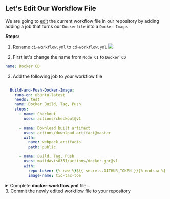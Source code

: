 ## Let's Edit Our Workflow File

We are going to [edit](../blob/docker-workflow/.github/workflows/ci-workflow.yml) the current workflow file in our repository by adding adding a job that turns our `Dockerfile` into a `Docker Image`.

**Steps:**
1. Rename `ci-workflow.yml` to `cd-workflow.yml`
![](https://i.imgur.com/txXJgr5.png)

2. First let's change the name from `Node CI` to `Docker CD`
```yaml
name: Docker CD
```
3. Add the following job to your workflow file

```yaml

  Build-and-Push-Docker-Image:
    runs-on: ubuntu-latest
    needs: test
    name: Docker Build, Tag, Push
    steps:
      - name: Checkout
        uses: actions/checkout@v1

      - name: Download built artifact
        uses: actions/download-artifact@master
        with:
          name: webpack artifacts
          path: public

      - name: Build, Tag, Push
        uses: mattdavis0351/actions/docker-gpr@v1
        with:
          repo-token: {% raw %}${{ secrets.GITHUB_TOKEN }}{% endraw %}
          image-name: tic-tac-toe
```

<details><summary>Complete <b>docker-workflow.yml</b> file...</summary>

```yaml

name: Docker CD

on:
  push:
    # branches-ignore:
    #   - "ci-workflow"
    #   - "docker-workflow"
    paths:
      - "**Dockerfile**"
      

jobs:
  build:

    runs-on: ubuntu-latest

    steps:
      - uses: actions/checkout@v1
      - name: npm install and build webpack
        run: |
          npm install
          npm run build
      - uses: actions/upload-artifact@master
        with:
          name: webpack artifacts
          path: public/
  test:

    runs-on: ubuntu-latest
    needs: build
    strategy:
      matrix:
        os: [ubuntu-lastest, windows-2016]
        node-version: [8.x, 10.x]

    steps:
      - uses: actions/checkout@v1
      - name: Use Node.js {% raw %}${{ matrix.node-version }} {% endraw %}
        uses: actions/setup-node@v1
        with:
          node-version: {% raw %}${{ matrix.node-version }}{% endraw %}
      - uses: actions/download-artifact@master
        with:
          name: webpack artifacts
          path: public
      - name: npm install, and test
        run: |
          npm install
          npm test
        env:
          CI: true

  Build-and-Push-Docker-Image:

    runs-on: ubuntu-latest
    needs: test
    name: Docker Build, Tag, Push

    steps:
      - name: Checkout
        uses: actions/checkout@v1

      - name: Download built artifact
        uses: actions/download-artifact@master
        with:
          name: webpack artifacts
          path: public

      - name: Build, Tag, Push
        uses: mattdavis0351/actions/docker-gpr@v1
        with:
          repo-token: {% raw %}${{ secrets.GITHUB_TOKEN }}{% endraw %}
          image-name: tic-tac-toe
```
</details>
<!-- ALL of the {{vars}} are getting stripped out! 🤦‍♂-->
3. Commit the newly edited workflow file to your repository